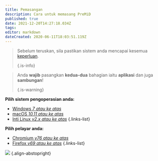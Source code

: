 ```yaml
---
title: Pemasangan
description: Cara untuk memasang PreMiD
published: true
date: 2021-12-20T14:27:18.034Z
tags:
editor: markdown
dateCreated: 2020-06-11T18:03:51.119Z
---
```


> Sebelum teruskan, sila pastikan sistem anda mencapai kesemua [keperluan](/install/requirements).
>
> {.is-info}

> Anda **wajib** pasangkan **kedua-dua** bahagian iaitu **aplikasi** dan juga **sambungan**!
>
> {.is-warning}

**Pilih sistem pengoperasian anda:**
- [Windows *7 atau ke atas*](/install/windows)
- [macOS *10.11 atau ke atas*](/install/macos)
- [Inti Linux *v2.x atau ke atas*](/install/linux)
{.links-list}

**Pilih pelayar anda:**
- [Chromium *v76 atau ke atas*](/install/chromium)
- [Firefox *v69 atau ke atas*](/install/firefox)
{.links-list}

![](https://a.icons8.com/ajlQdsfa/FZhYWV/svg.svg) {.align-abstopright}
